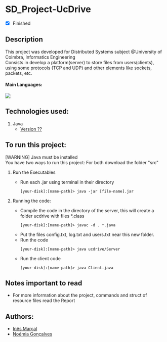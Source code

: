 # SD_Project-UcDrive
- [x] Finished

## Description
This project was developed for Distributed Systems subject @University of Coimbra, Informatics Engineering <br>
Consists in develop a platform(server) to store files from users(clients), using some protocols (TCP and UDP) and other elements like sockets, packets, etc.

#### Main Languages:
![](https://img.shields.io/badge/Java-333333?style=flat&logo=java&logoColor=FFFFFF) 

## Technologies used:
1. Java
    - [Version ??](https://www.oracle.com/java/technologies/downloads/) 

## To run this project:
[WARNING] Java must be installed<br>
You have two ways to run this project:
For both download the folder "src"
1. Run the Executables
    * Run each .jar using terminal in their directory
      ```shellscript
      [your-disk]:[name-path]> java -jar [file-name].jar
      ```

2. Running the code:
    * Compile the code in the directory of the server, this will create a folder ucdrive with files *.class 
      ```shellscript
      [your-disk]:[name-path]> javac -d . *.java
      ```
    * Put the files config.txt, log.txt and users.txt near this new folder.
    * Run the code
      ```shellscript
      [your-disk]:[name-path]> java ucdrive/Server
      ```
    * Run the client code
      ```shellscript
      [your-disk]:[name-path]> java Client.java
      ```
      

## Notes important to read
- For more information about the project, commands and struct of resource files read the Report

## Authors:
- [Inês Marçal](https://github.com/inesmarcal)
- [Noémia Gonçalves](https://github.com/nowaymia)
